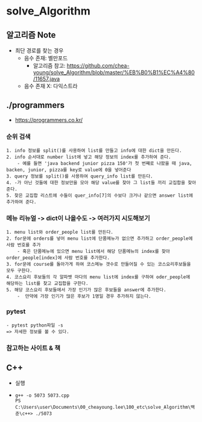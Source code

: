 # solve_Algorithm

## 알고리즘 Note
- 최단 경로를 찾는 경우
  - 음수 존재: 벨만포드
    - 알고리즘 참고: https://github.com/chea-young/solve_Algorithm/blob/master/%EB%B0%B1%EC%A4%80/11657.java 
  - 음수 존재 X: 다익스트라

## ./programmers

- https://programmers.co.kr/

### 순위 검색

    1. info 정보를 split()를 사용하여 list를 만들고 info에 대한 dict을 만든다.
    2. info 순서대로 number list에 넣고 해당 정보의 index를 추가하여 준다.
        - 예를 들면 'java backend junior pizza 150'가 첫 번쨰로 나왔을 때 java, backen, junior, pizza를 key로 value에 0을 넣어준다
    3. query 정보를 split()를 사용하여 query_info list를 만든다.
    4. -가 아닌 것들에 대한 정보만을 모아 해당 value를 찾아 그 list들 끼리 교집합을 찾아준다.
    5. 찾은 교집합 리스트에 수들이 quer_info[7]의 수보다 크거나 같으면 answer list에 추가하여 준다.

### 메뉴 리뉴얼 -> dict이 나을수도 -> 여러가지 시도해보기

    1. menu list와 order_people list를 만든다.
    2. for문에 orders를 넣어 menu list에 단품메뉴가 없으면 추가하고 order_people에 사람 번호를 추가
        - 혹은 단품메뉴에 있으면 menu list에서 해당 단품메뉴의 index를 찾아 order_people[index]에 사람 번호를 추가한다.
    3. for문에 course를 돌아가게 하여 코스메뉴 갯수로 만들어질 수 있는 코스요리후보들을 모두 구한다.
    4. 코스요리 후보들의 각 알파벳 마다의 menu list에 index를 구하여 oder_people에 해당하는 list를 찾고 교집합을 구한다.
    5. 해당 코스요리 후보들에서 가장 인기가 많은 후보들을 answer에 추가한다.
        -  만약에 가장 인기가 많은 후보가 1명일 경우 추가하지 않는다.

### pytest

    - pytest python파일 -s
    => 자세한 정보를 볼 수 있다.

### 참고하는 사이트 & 책


## C++

- 실행
- ```
  g++ -o 5073 5073.cpp
  PS C:\Users\user\Documents\00_cheayoung.lee\100_etc\solve_Algorithm\백준\c++> ./5073
  ```
